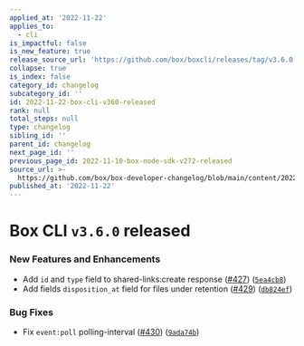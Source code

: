 ```yaml
---
applied_at: '2022-11-22'
applies_to:
  - cli
is_impactful: false
is_new_feature: true
release_source_url: 'https://github.com/box/boxcli/releases/tag/v3.6.0'
collapse: true
is_index: false
category_id: changelog
subcategory_id: ''
id: 2022-11-22-box-cli-v360-released
rank: null
total_steps: null
type: changelog
sibling_id: ''
parent_id: changelog
next_page_id: ''
previous_page_id: 2022-11-10-box-node-sdk-v272-released
source_url: >-
  https://github.com/box/box-developer-changelog/blob/main/content/2022/11-22-box-cli-v360-released.md
published_at: '2022-11-22'
---
```

# Box CLI `v3.6.0` released

### New Features and Enhancements

* Add `id` and `type` field  to shared-links:create response ([#427][1]) ([`5ea4cb8`][2])
* Add fields `disposition_at` field for files under retention ([#429][3]) ([`db824ef`][4])

### Bug Fixes

* Fix `event:poll` polling-interval ([#430][5]) ([`9ada74b`][6])

[1]: https://github.com/box/boxcli/issues/427

[2]: https://github.com/box/boxcli/commit/5ea4cb82294188dd30563ef9cea2c8e0b76bbfae

[3]: https://github.com/box/boxcli/issues/429

[4]: https://github.com/box/boxcli/commit/db824ef0b4111810b7902896062c950ef9ac01b3

[5]: https://github.com/box/boxcli/issues/430

[6]: https://github.com/box/boxcli/commit/9ada74b09eb5aa0e09881946a4f7f30e2d68e037